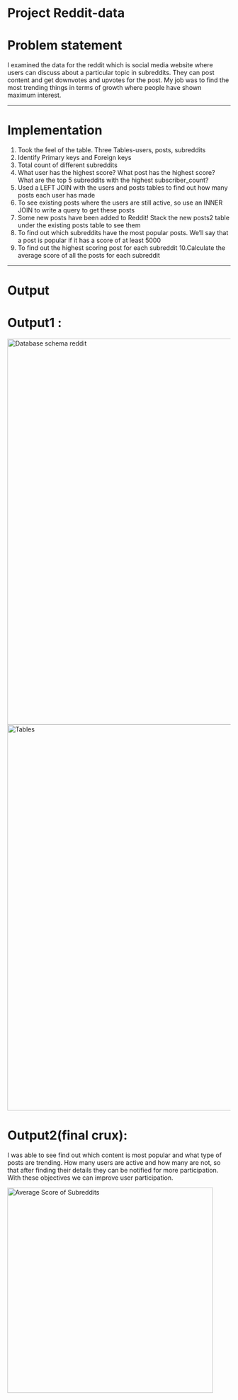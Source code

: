 #  Project Reddit-data

# Problem statement

I examined the data for the reddit which is social media website where users can discuss about a particular topic in subreddits. They can post content and get downvotes and upvotes for the post. My job was to find the most trending things in terms of growth where people have shown maximum interest.

-----------
# Implementation

1. Took the feel of the table. Three Tables-users, posts, subreddits
2. Identify Primary keys and Foreign keys
3. Total count of different subreddits
4. What user has the highest score?
   What post has the highest score?
   What are the top 5 subreddits with the highest subscriber_count?
5. Used a LEFT JOIN with the users and posts tables to find out how many posts each user has made
6. To see existing posts where the users are still active, so use an INNER JOIN to write a query to get these posts
7. Some new posts have been added to Reddit!
   Stack the new posts2 table under the existing posts table to see them
8. To find out which subreddits have the most popular posts. We’ll say that a post is popular if it has a score of at least 5000
9. To find out the highest scoring post for each subreddit
10.Calculate the average score of all the posts for each subreddit

----------
# Output

# Output1 :

<img width="872" alt="Database schema reddit" src="https://user-images.githubusercontent.com/95974943/147754570-ab215139-b153-4eee-b4e9-04d1dd02cf43.png">


 
<img width="872" alt="Tables" src="https://user-images.githubusercontent.com/95974943/147754508-2b1410e7-9309-48a2-8ce0-e46ffca88898.png">
 
 


# Output2(final crux):
I was able to see find out which content is most popular and what type of posts are trending. How many users are active and how many are not, so that after finding their details they can be notified for more participation. With these objectives we can improve user participation.


<img width="464" alt="Average Score of Subreddits" src="https://user-images.githubusercontent.com/95974943/147754588-80eacf3a-2349-4ec7-b812-88e19b6d11d4.png">









